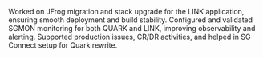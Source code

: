 Worked on JFrog migration and stack upgrade for the LINK application, ensuring smooth deployment and build stability.
Configured and validated SGMON monitoring for both QUARK and LINK, improving observability and alerting.
Supported production issues, CR/DR activities, and helped in SG Connect setup for Quark rewrite.